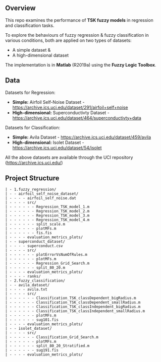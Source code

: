 ## Overview

This repo examines the performance of **TSK fuzzy models** in regression and classification tasks.

To explore the behaviours of fuzzy regression & fuzzy classification in various conditions, both are applied on two types of datasets:
- A simple dataset &
- A high-dimensional dataset

The implementation is in **Matlab** (R2019a) using the **Fuzzy Logic Toolbox**.

## Data

Datasets for Regression:
- **Simple:** Airfoil Self-Noise Dataset - https://archive.ics.uci.edu/dataset/291/airfoil+self+noise
- **High-dimensional:** Superconductivty Dataset - https://archive.ics.uci.edu/dataset/464/superconductivty+data

Datasets for Classification:
- **Simple:** Avila Dataset - https://archive.ics.uci.edu/dataset/459/avila
- **High-dimensional:** Isolet Dataset - https://archive.ics.uci.edu/dataset/54/isolet

All the above datasets are available through the UCI repository (https://archive.ics.uci.edu/)

## Project Structure
```
| - 1.fuzzy_regression/
| - - airfoil_self_noise_dataset/
| - - - - airfoil_self_noise.dat
| - - - - src/
| - - - - - - Regression_TSK_model_1.m
| - - - - - - Regression_TSK_model_2.m
| - - - - - - Regression_TSK_model_3.m
| - - - - - - Regression_TSK_model_4.m
| - - - - - - split_scale.m
| - - - - - - plotMFs.m
| - - - - - - fis.fis
| - - - - evaluation_metrics_plots/
| - - superconduct_dataset/
| - - - - superconduct.csv
| - - - - src/
| - - - - - - plotErrorVsNumOfRules.m
| - - - - - - plotMFs.m
| - - - - - - Regression_Grid_Search.m
| - - - - - - split_80_20.m
| - - - - evaluation_metrics_plots/
| - - - - ranks/
| - 2.fuzzy_classification/
| - - avila_dataset/
| - - - - avila.txt
| - - - - src/
| - - - - - - Classification_TSK_classDependent_bigRadius.m
| - - - - - - Classification_TSK_classDependent_smallRadius.m
| - - - - - - Classification_TSK_classIndependent_bigRadius.m
| - - - - - - Classification_TSK_classIndependent_smallRadius.m
| - - - - - - plotMFs.m
| - - - - - - sug101.fis 
| - - - - evaluation_metrics_plots/
| - - isolet_dataset/
| - - - - src/
| - - - - - - Classification_Grid_Search.m
| - - - - - - plotMFs.m
| - - - - - - split_80_20_Stratified.m
| - - - - - - sug191.fis
| - - - - evaluation_metrics_plots/
```
